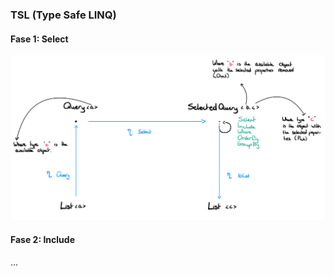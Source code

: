 ### TSL (Type Safe LINQ)

#### Fase 1: Select
![screenshot1](./documentation/fase-1.png)

#### Fase 2: Include
...